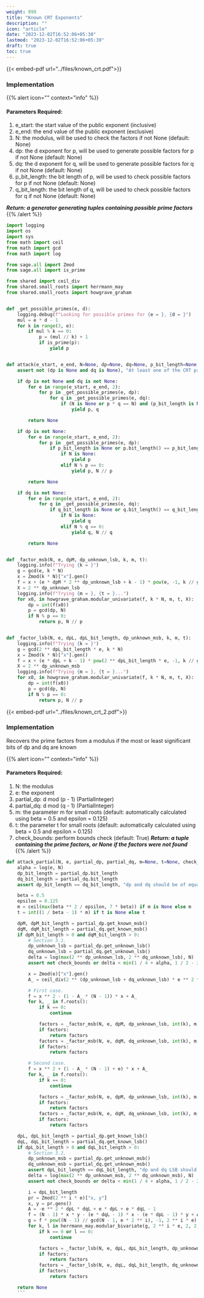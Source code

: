 ```yaml
---
weight: 999
title: "Known CRT Exponents"
description: ""
icon: "article"
date: "2023-12-02T16:52:06+05:30"
lastmod: "2023-12-02T16:52:06+05:30"
draft: true
toc: true
---
```


{{< embed-pdf url="../files/known_crt.pdf">}}

### Implementation
{{% alert icon="" context="info" %}}
#### Parameters Required:
1. e_start: the start value of the public exponent (inclusive)
2. e_end: the end value of the public exponent (exclusive)
3. N: the modulus, will be used to check the factors if not None (default: None)
4. dp: the d exponent for p, will be used to generate possible factors for p if not None (default: None)
5. dq: the d exponent for q, will be used to generate possible factors for q if not None (default: None)
6. p_bit_length: the bit length of p, will be used to check possible factors for p if not None (default: None)
7. q_bit_length: the bit length of q, will be used to check possible factors for q if not None (default: None)

***Return: a generator generating tuples containing possible prime factors***
{{% /alert %}}

```python
import logging
import os
import sys
from math import ceil
from math import gcd
from math import log

from sage.all import Zmod
from sage.all import is_prime

from shared import ceil_div
from shared.small_roots import herrmann_may
from shared.small_roots import howgrave_graham


def _get_possible_primes(e, d):
    logging.debug(f"Looking for possible primes for {e = }, {d = }")
    mul = e * d - 1
    for k in range(3, e):
        if mul % k == 0:
            p = (mul // k) + 1
            if is_prime(p):
                yield p


def attack(e_start, e_end, N=None, dp=None, dq=None, p_bit_length=None, q_bit_length=None):
    assert not (dp is None and dq is None), "At least one of the CRT private exponents should be known."

    if dp is not None and dq is not None:
        for e in range(e_start, e_end, 2):
            for p in _get_possible_primes(e, dp):
                for q in _get_possible_primes(e, dq):
                    if (N is None or p * q == N) and (p_bit_length is None or p.bit_length() == p_bit_length) and (q_bit_length is None or q.bit_length() == q_bit_length):
                        yield p, q

        return None

    if dp is not None:
        for e in range(e_start, e_end, 2):
            for p in _get_possible_primes(e, dp):
                if p_bit_length is None or p.bit_length() == p_bit_length:
                    if N is None:
                        yield p
                    elif N % p == 0:
                        yield p, N // p

        return None

    if dq is not None:
        for e in range(e_start, e_end, 2):
            for q in _get_possible_primes(e, dq):
                if q_bit_length is None or q.bit_length() == q_bit_length:
                    if N is None:
                        yield q
                    elif N % q == 0:
                        yield q, N // q

        return None


def _factor_msb(N, e, dpM, dp_unknown_lsb, k, m, t):
    logging.info(f"Trying {k = }")
    g = gcd(e, k * N)
    x = Zmod(k * N)["x"].gen()
    f = x + (e * dpM * 2 ** dp_unknown_lsb + k - 1) * pow(e, -1, k // g * N)
    X = 2 ** dp_unknown_lsb
    logging.info(f"Trying {m = }, {t = }...")
    for x0, in howgrave_graham.modular_univariate(f, k * N, m, t, X):
        dp = int(f(x0))
        p = gcd(dp, N)
        if N % p == 0:
            return p, N // p


def _factor_lsb(N, e, dpL, dpL_bit_length, dp_unknown_msb, k, m, t):
    logging.info(f"Trying {k = }")
    g = gcd(2 ** dpL_bit_length * e, k * N)
    x = Zmod(k * N)["x"].gen()
    f = x + (e * dpL + k - 1) * pow(2 ** dpL_bit_length * e, -1, k // g * N)
    X = 2 ** dp_unknown_msb
    logging.info(f"Trying {m = }, {t = }...")
    for x0, in howgrave_graham.modular_univariate(f, k * N, m, t, X):
        dp = int(f(x0))
        p = gcd(dp, N)
        if N % p == 0:
            return p, N // p
```


{{< embed-pdf url="../files/known_crt_2.pdf">}}
### Implementation
Recovers the prime factors from a modulus if the most or least significant bits of dp and dq are known

{{% alert icon="" context="info" %}}
#### Parameters Required:
1. N: the modulus
2. e: the exponent
3. partial_dp: d mod (p - 1) (PartialInteger)
4. partial_dq: d mod (q - 1) (PartialInteger)
5. m: the parameter m for small roots (default: automatically calculated using beta = 0.5 and epsilon = 0.125)
6. t: the parameter t for small roots (default: automatically calculated using beta = 0.5 and epsilon = 0.125)
7. check_bounds: perform bounds check (default: True)
***Return: a tuple containing the prime factors, or None if the factors were not found***
{{% /alert %}}

```python
def attack_partial(N, e, partial_dp, partial_dq, m=None, t=None, check_bounds=True):
    alpha = log(e, N)
    dp_bit_length = partial_dp.bit_length
    dq_bit_length = partial_dq.bit_length
    assert dp_bit_length == dq_bit_length, "dp and dq should be of equal bit length."

    beta = 0.5
    epsilon = 0.125
    m = ceil(max(beta ** 2 / epsilon, 7 * beta)) if m is None else m
    t = int((1 / beta - 1) * m) if t is None else t

    dpM, dpM_bit_length = partial_dp.get_known_msb()
    dqM, dqM_bit_length = partial_dq.get_known_msb()
    if dpM_bit_length > 0 and dqM_bit_length > 0:
        # Section 3.1.
        dp_unknown_lsb = partial_dp.get_unknown_lsb()
        dq_unknown_lsb = partial_dq.get_unknown_lsb()
        delta = log(max(2 ** dp_unknown_lsb, 2 ** dq_unknown_lsb), N)
        assert not check_bounds or delta < min(1 / 4 + alpha, 1 / 2 - 2 * alpha), f"Bounds check failed ({delta} < {min(1 / 4 + alpha, 1 / 2 - 2 * alpha)})."

        x = Zmod(e)["x"].gen()
        A_ = ceil_div(2 ** (dp_unknown_lsb + dq_unknown_lsb) * e ** 2 * dpM * dqM, N)

        # First case.
        f = x ** 2 - (1 - A_ * (N - 1)) * x + A_
        for k, _ in f.roots():
            if k == 0:
                continue

            factors = _factor_msb(N, e, dpM, dp_unknown_lsb, int(k), m, t)
            if factors:
                return factors
            factors = _factor_msb(N, e, dqM, dq_unknown_lsb, int(k), m, t)
            if factors:
                return factors

        # Second case.
        f = x ** 2 + (1 - A_ * (N - 1) + e) * x + A_
        for k, _ in f.roots():
            if k == 0:
                continue

            factors = _factor_msb(N, e, dpM, dp_unknown_lsb, int(k), m, t)
            if factors:
                return factors
            factors = _factor_msb(N, e, dqM, dq_unknown_lsb, int(k), m, t)
            if factors:
                return factors

    dpL, dpL_bit_length = partial_dp.get_known_lsb()
    dqL, dqL_bit_length = partial_dq.get_known_lsb()
    if dpL_bit_length > 0 and dqL_bit_length > 0:
        # Section 3.2.
        dp_unknown_msb = partial_dp.get_unknown_msb()
        dq_unknown_msb = partial_dq.get_unknown_msb()
        assert dpL_bit_length == dqL_bit_length, "dp and dq LSB should be of equal bit length."
        delta = log(max(2 ** dp_unknown_msb, 2 ** dq_unknown_msb), N)
        assert not check_bounds or delta < min(1 / 4 + alpha, 1 / 2 - 2 * alpha), f"Bounds check failed ({delta} < {min(1 / 4 + alpha, 1 / 2 - 2 * alpha)})."

        i = dpL_bit_length
        pr = Zmod(2 ** i * e)["x, y"]
        x, y = pr.gens()
        A = -e ** 2 * dpL * dqL + e * dpL + e * dqL - 1
        f = (N - 1) * x * y - (e * dqL - 1) * x - (e * dpL - 1) * y + A
        g = f * pow((N - 1) // gcd(N - 1, e * 2 ** i), -1, 2 ** i * e)
        for k, l in herrmann_may.modular_bivariate(g, 2 ** i * e, 2, 2, e, e):
            if k == 0 or l == 0:
                continue

            factors = _factor_lsb(N, e, dpL, dpL_bit_length, dp_unknown_msb, int(k), m, t)
            if factors:
                return factors
            factors = _factor_lsb(N, e, dqL, dqL_bit_length, dq_unknown_msb, int(l), m, t)
            if factors:
                return factors

    return None
    ```